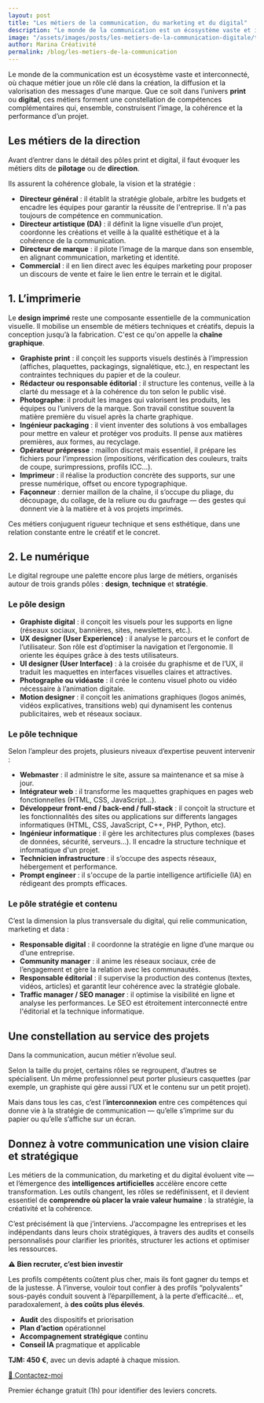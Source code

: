 ```yaml
---
layout: post
title: "Les métiers de la communication, du marketing et du digital"
description: "Le monde de la communication est un écosystème vaste et interconnecté, où chaque métier joue un rôle clé dans la création, la diffusion et la valorisation des messages d’une marque. Que ce soit dans l’univers print ou digital, ces métiers forment une constellation de compétences complémentaires qui, ensemble, construisent l’image, la cohérence et la performance d’un projet."
image: "/assets/images/posts/les-metiers-de-la-communication-digitale/thumbnail.jpg"
author: Marina Créativité
permalink: /blog/les-metiers-de-la-communication
---
```

Le monde de la communication est un écosystème vaste et interconnecté, où chaque métier joue un rôle clé dans la création, la diffusion et la valorisation des messages d’une marque. Que ce soit dans l’univers __print__ ou __digital__, ces métiers forment une constellation de compétences complémentaires qui, ensemble, construisent l’image, la cohérence et la performance d’un projet.

## Les métiers de la direction

Avant d’entrer dans le détail des pôles print et digital, il faut évoquer les métiers dits de __pilotage__ ou de __direction__.

Ils assurent la cohérence globale, la vision et la stratégie :

- **Directeur général** : il établit la stratégie globale, arbitre les budgets et encadre les équipes pour garantir la réussite de l'entreprise. Il n'a pas toujours de compétence en communication.
- **Directeur artistique (DA)** : il définit la ligne visuelle d’un projet, coordonne les créations et veille à la qualité esthétique et à la cohérence de la communication.
- **Directeur de marque** : il pilote l’image de la marque dans son ensemble, en alignant communication, marketing et identité.
- **Commercial** : il en lien direct avec les équipes marketing pour proposer un discours de vente et faire le lien entre le terrain et le digital.

## 1. L’imprimerie

Le __design imprimé__ reste une composante essentielle de la communication visuelle. Il mobilise un ensemble de métiers techniques et créatifs, depuis la conception jusqu’à la fabrication. C'est ce qu'on appelle la __chaîne graphique__.

- **Graphiste print** : il conçoit les supports visuels destinés à l’impression (affiches, plaquettes, packagings, signalétique, etc.), en respectant les contraintes techniques du papier et de la couleur.
- **Rédacteur ou responsable éditorial** : il structure les contenus, veille à la clarté du message et à la cohérence du ton selon le public visé.
- **Photographe**: il produit les images qui valorisent les produits, les équipes ou l’univers de la marque. Son travail constitue souvent la matière première du visuel après la charte graphique.
- **Ingénieur packaging** : il vient inventer des solutions à vos emballages pour mettre en valeur et protéger vos produits. Il pense aux matières premières, aux formes, au recyclage.
- **Opérateur prépresse** : maillon discret mais essentiel, il prépare les fichiers pour l’impression (impositions, vérification des couleurs, traits de coupe, surimpressions, profils ICC…).
- **Imprimeur** : il réalise la production concrète des supports, sur une presse numérique, offset ou encore typographique.
- **Façonneur** : dernier maillon de la chaîne, il s’occupe du pliage, du découpage, du collage, de la reliure ou du gaufrage — des gestes qui donnent vie à la matière et à vos projets imprimés.

Ces métiers conjuguent rigueur technique et sens esthétique, dans une relation constante entre le créatif et le concret.

## 2. Le numérique

Le digital regroupe une palette encore plus large de métiers, organisés autour de trois grands pôles : __design__, __technique__ et __stratégie__.

### Le pôle design

- **Graphiste digital** : il conçoit les visuels pour les supports en ligne (réseaux sociaux, bannières, sites, newsletters, etc.).
- **UX designer (User Experience)** : il analyse le parcours et le confort de l’utilisateur. Son rôle est d’optimiser la navigation et l’ergonomie. Il oriente les équipes grâce à des tests utilisateurs.
- **UI designer (User Interface)** : à la croisée du graphisme et de l’UX, il traduit les maquettes en interfaces visuelles claires et attractives.
- **Photographe ou vidéaste** : il crée le contenu visuel photo ou vidéo nécessaire à l’animation digitale.
- **Motion designer** : il conçoit les animations graphiques (logos animés, vidéos explicatives, transitions web) qui dynamisent les contenus publicitaires, web et réseaux sociaux.

### Le pôle technique

Selon l’ampleur des projets, plusieurs niveaux d’expertise peuvent intervenir :

- **Webmaster** : il administre le site, assure sa maintenance et sa mise à jour.
- **Intégrateur web** : il transforme les maquettes graphiques en pages web fonctionnelles (HTML, CSS, JavaScript…).
- **Développeur front-end / back-end / full-stack** : il conçoit la structure et les fonctionnalités des sites ou applications sur differents langages informatiques (HTML, CSS, JavaScript, C++, PHP, Python, etc).
- **Ingénieur informatique** : il gère les architectures plus complexes (bases de données, sécurité, serveurs…). Il encadre la structure technique et informatique d'un projet.
- **Technicien infrastructure** : il s’occupe des aspects réseaux, hébergement et performance.
- **Prompt engineer** : il s'occupe de la partie intelligence artificielle (IA) en rédigeant des prompts efficaces.

### Le pôle stratégie et contenu

C’est la dimension la plus transversale du digital, qui relie communication, marketing et data :

- **Responsable digital** : il coordonne la stratégie en ligne d’une marque ou d’une entreprise.
- **Community manager** : il anime les réseaux sociaux, crée de l’engagement et gère la relation avec les communautés.
- **Responsable éditorial** : il supervise la production des contenus (textes, vidéos, articles) et garantit leur cohérence avec la stratégie globale.
- **Traffic manager / SEO manager** : il optimise la visibilité en ligne et analyse les performances. Le SEO est étroitement interconnecté entre l'éditorial et la technique informatique.

## Une constellation au service des projets

Dans la communication, aucun métier n’évolue seul.

Selon la taille du projet, certains rôles se regroupent, d’autres se spécialisent. Un même professionnel peut porter plusieurs casquettes (par exemple, un graphiste qui gère aussi l’UX et le contenu sur un petit projet).

Mais dans tous les cas, c’est l’__interconnexion__ entre ces compétences qui donne vie à la stratégie de communication — qu’elle s’imprime sur du papier ou qu’elle s’affiche sur un écran.

<div class="callout">
<h2>Donnez à votre communication une vision claire et stratégique</h2>

<p>Les métiers de la communication, du marketing et du digital évoluent vite — et l’émergence des <strong>intelligences artificielles</strong> accélère encore cette transformation. Les outils changent, les rôles se redéfinissent, et il devient essentiel de <strong>comprendre où placer la vraie valeur humaine</strong> : la stratégie, la créativité et la cohérence.</p>

<p>C’est précisément là que j’interviens. J’accompagne les entreprises et les indépendants dans leurs choix stratégiques, à travers des audits et conseils personnalisés pour clarifier les priorités, structurer les actions et optimiser les ressources.</p>

<p><strong>⚠️ Bien recruter, c’est bien investir</strong></p>

<p>Les profils compétents coûtent plus cher, mais ils font gagner du temps et de la justesse. À l’inverse, vouloir tout confier à des profils “polyvalents” sous-payés conduit souvent à l’éparpillement, à la perte d’efficacité… et, paradoxalement, à <strong>des coûts plus élevés</strong>.</p>

<ul>
<li><strong>Audit</strong> des dispositifs et priorisation</li>
<li><strong>Plan d’action</strong> opérationnel</li>
<li><strong>Accompagnement stratégique</strong> continu</li>
<li><strong>Conseil IA</strong> pragmatique et applicable</li>
 </ul>

<p><strong>TJM: 450 €</strong>, avec un devis adapté à chaque mission.</p>

<p class="actions">
 <a class="btn" href="{{ '/contact' | relative_url }}">📩 Contactez-moi</a>
 <p class="note">Premier échange gratuit (1h) pour identifier des leviers concrets.</p>
 </p>
</div>


